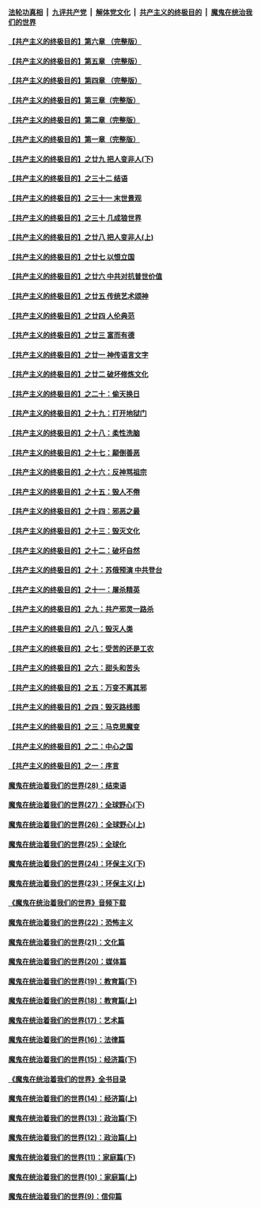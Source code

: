 ####  [法轮功真相](../../../../basic/blob/master/README.md?t=07050502) &nbsp;|&nbsp; [九评共产党](../../../../9ping.md/blob/master/README.md?t=07050502) &nbsp;|&nbsp; [解体党文化](../../../../jtdwh.md/blob/master/README.md?t=07050502)  &nbsp;|&nbsp; [共产主义的终极目的](../../../../gczydzjmd.md/blob/master/README.md?t=07050502) &nbsp;|&nbsp; [魔鬼在统治我们的世界](../../../../mgztzwmdsj.md/blob/master/README.md?t=07050502) 

#### [【共产主义的终极目的】第六章 （完整版）](../pages/nsc422/n11428913.md?t=07050502) 

#### [【共产主义的终极目的】第五章 （完整版）](../pages/nsc422/n11428912.md?t=07050502) 

#### [【共产主义的终极目的】第四章 （完整版）](../pages/nsc422/n11428907.md?t=07050502) 

#### [【共产主义的终极目的】第三章（完整版）](../pages/nsc422/n11428848.md?t=07050502) 

#### [【共产主义的终极目的】第二章（完整版）](../pages/nsc422/n11428831.md?t=07050502) 

#### [【共产主义的终极目的】第一章（完整版）](../pages/nsc422/n11417651.md?t=07050502) 

#### [【共产主义的终极目的】之廿九 把人变非人(下)](../pages/nsc422/n11344140.md?t=07050502) 

#### [【共产主义的终极目的】之三十二 结语](../pages/nsc422/n11360535.md?t=07050502) 

#### [【共产主义的终极目的】之三十一 末世景观](../pages/nsc422/n11351129.md?t=07050502) 

#### [【共产主义的终极目的】之三十 几成狼世界](../pages/nsc422/n11348280.md?t=07050502) 

#### [【共产主义的终极目的】之廿八 把人变非人(上)](../pages/nsc422/n11340492.md?t=07050502) 

#### [【共产主义的终极目的】之廿七 以恨立国](../pages/nsc422/n11336944.md?t=07050502) 

#### [【共产主义的终极目的】之廿六 中共对抗普世价值](../pages/nsc422/n11324785.md?t=07050502) 

#### [【共产主义的终极目的】之廿五 传统艺术颂神](../pages/nsc422/n11296396.md?t=07050502) 

#### [【共产主义的终极目的】之廿四 人伦典范](../pages/nsc422/n11296397.md?t=07050502) 

#### [【共产主义的终极目的】之廿三 富而有德](../pages/nsc422/n11283598.md?t=07050502) 

#### [【共产主义的终极目的】之廿一 神传语言文字](../pages/nsc422/n11263265.md?t=07050502) 

#### [【共产主义的终极目的】之廿二 破坏修炼文化](../pages/nsc422/n11245728.md?t=07050502) 

#### [【共产主义的终极目的】之二十：偷天换日](../pages/nsc422/n11238846.md?t=07050502) 

#### [【共产主义的终极目的】之十九：打开地狱门](../pages/nsc422/n11206376.md?t=07050502) 

#### [【共产主义的终极目的】之十八：柔性洗脑](../pages/nsc422/n11199994.md?t=07050502) 

#### [【共产主义的终极目的】之十七：颠倒善恶](../pages/nsc422/n11179782.md?t=07050502) 

#### [【共产主义的终极目的】之十六：反神骂祖宗](../pages/nsc422/n11166798.md?t=07050502) 

#### [【共产主义的终极目的】之十五：毁人不倦](../pages/nsc422/n11166792.md?t=07050502) 

#### [【共产主义的终极目的】之十四：邪恶之最](../pages/nsc422/n11150249.md?t=07050502) 

#### [【共产主义的终极目的】之十三：毁灭文化](../pages/nsc422/n11135227.md?t=07050502) 

#### [【共产主义的终极目的】之十二：破坏自然](../pages/nsc422/n11135214.md?t=07050502) 

#### [【共产主义的终极目的】之十：苏俄预演 中共登台](../pages/nsc422/n11118424.md?t=07050502) 

#### [【共产主义的终极目的】之十一：屠杀精英](../pages/nsc422/n11118442.md?t=07050502) 

#### [【共产主义的终极目的】之九：共产邪灵一路杀](../pages/nsc422/n11114139.md?t=07050502) 

#### [【共产主义的终极目的】之八：毁灭人类](../pages/nsc422/n11108503.md?t=07050502) 

#### [【共产主义的终极目的】之七：受苦的还是工农](../pages/nsc422/n11101809.md?t=07050502) 

#### [【共产主义的终极目的】之六：甜头和苦头](../pages/nsc422/n11096971.md?t=07050502) 

#### [【共产主义的终极目的】之五：万变不离其邪](../pages/nsc422/n11091285.md?t=07050502) 

#### [【共产主义的终极目的】之四：毁灭路线图](../pages/nsc422/n11086284.md?t=07050502) 

#### [【共产主义的终极目的】之三：马克思魔变](../pages/nsc422/n11061941.md?t=07050502) 

#### [【共产主义的终极目的】之二：中心之国](../pages/nsc422/n11047728.md?t=07050502) 

#### [【共产主义的终极目的】之一：序言](../pages/nsc422/n11086077.md?t=07050502) 

#### [魔鬼在统治着我们的世界(28)：结束语](../pages/nsc422/n10936246.md?t=07050502) 

#### [魔鬼在统治着我们的世界(27)：全球野心(下)](../pages/nsc422/n10928319.md?t=07050502) 

#### [魔鬼在统治着我们的世界(26)：全球野心(上)](../pages/nsc422/n10900318.md?t=07050502) 

#### [魔鬼在统治着我们的世界(25)：全球化](../pages/nsc422/n10788205.md?t=07050502) 

#### [魔鬼在统治着我们的世界(24)：环保主义(下)](../pages/nsc422/n10695307.md?t=07050502) 

#### [魔鬼在统治着我们的世界(23)：环保主义(上)](../pages/nsc422/n10688613.md?t=07050502) 

#### [《魔鬼在统治着我们的世界》音频下载](../pages/nsc422/n10635553.md?t=07050502) 

#### [魔鬼在统治着我们的世界(22)：恐怖主义](../pages/nsc422/n10614727.md?t=07050502) 

#### [魔鬼在统治着我们的世界(21)：文化篇](../pages/nsc422/n10597706.md?t=07050502) 

#### [魔鬼在统治着我们的世界(20)：媒体篇](../pages/nsc422/n10586579.md?t=07050502) 

#### [魔鬼在统治着我们的世界(19)：教育篇(下)](../pages/nsc422/n10564808.md?t=07050502) 

#### [魔鬼在统治着我们的世界(18)：教育篇(上)](../pages/nsc422/n10526970.md?t=07050502) 

#### [魔鬼在统治着我们的世界(17)：艺术篇](../pages/nsc422/n10499093.md?t=07050502) 

#### [魔鬼在统治着我们的世界(16)：法律篇](../pages/nsc422/n10485969.md?t=07050502) 

#### [魔鬼在统治着我们的世界(15)：经济篇(下)](../pages/nsc422/n10469975.md?t=07050502) 

#### [《魔鬼在统治着我们的世界》全书目录](../pages/nsc422/n10464261.md?t=07050502) 

#### [魔鬼在统治着我们的世界(14)：经济篇(上)](../pages/nsc422/n10457370.md?t=07050502) 

#### [魔鬼在统治着我们的世界(13)：政治篇(下)](../pages/nsc422/n10448270.md?t=07050502) 

#### [魔鬼在统治着我们的世界(12)：政治篇(上)](../pages/nsc422/n10444576.md?t=07050502) 

#### [魔鬼在统治着我们的世界(11)：家庭篇(下)](../pages/nsc422/n10440961.md?t=07050502) 

#### [魔鬼在统治着我们的世界(10)：家庭篇(上)](../pages/nsc422/n10435448.md?t=07050502) 

#### [魔鬼在统治着我们的世界(9)：信仰篇](../pages/nsc422/n10432159.md?t=07050502) 

